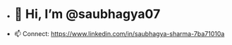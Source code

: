 - <h1>👋 Hi, I’m @saubhagya07 </h1>

- 📫 Connect: https://www.linkedin.com/in/saubhagya-sharma-7ba71010a

<!---
saubhagya07/saubhagya07 is a ✨ special ✨ repository because its `README.md` (this file) appears on your GitHub profile.
You can click the Preview link to take a look at your changes.
--->
